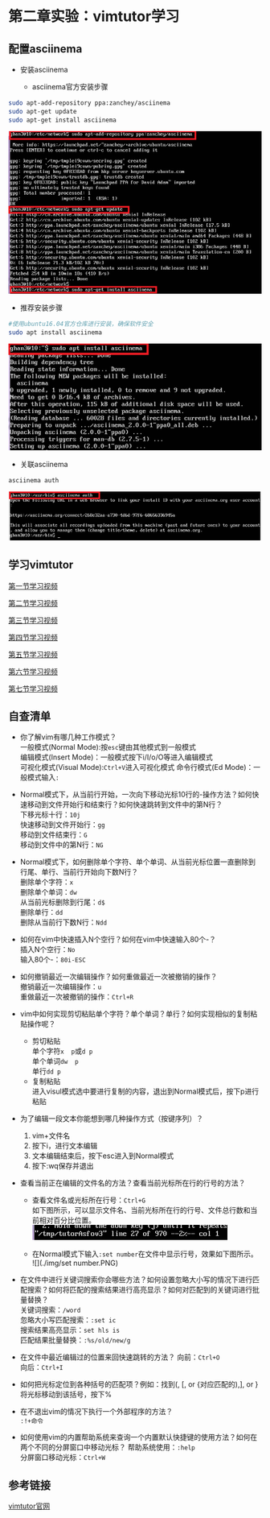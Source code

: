 # 第二章实验：vimtutor学习

## 配置asciinema

- 安装asciinema

  * asciinema官方安装步骤
```bash
sudo apt-add-repository ppa:zanchey/asciinema
sudo apt-get update
sudo apt-get install asciinema
```
![](./img/install.PNG)  

  * 推荐安装步骤   
```bash
#使用ubuntu16.04官方仓库进行安装，确保软件安全
sudo apt install asciinema
```
![](./img/install2.PNG)


- 关联asciinema
```bash
asciinema auth
```
![](./img/auth.PNG)

## 学习vimtutor

[第一节学习视频](https://asciinema.org/a/AsHqXoMjVseN83FocairetJs7)

[第二节学习视频](https://asciinema.org/a/li9pO2v0phCIuM3Fi2S3QUlBw)

[第三节学习视频](https://asciinema.org/a/fSYi7b7uvcpAYmt5cPrvw5GSu)

[第四节学习视频](https://asciinema.org/a/6tLOC0EC1HSRCEHdCjdPEXxSK)

[第五节学习视频](https://asciinema.org/a/3oRWzQ489KAx2snfdC0vTJvq5)

[第六节学习视频](https://asciinema.org/a/SZnV98Z6LwkXWkcqEA7gOjPln)

[第七节学习视频](https://asciinema.org/a/FiescWGBOWQZlfOp0eCpqhKbO)

## 自查清单   

- 你了解vim有哪几种工作模式？      
一般模式(Normal Mode):按`esc`键由其他模式到一般模式    
编辑模式(Insert Mode)：一般模式按下i/I/o/O等进入编辑模式   
可视化模式(Visual Mode):`Ctrl+V`进入可视化模式
命令行模式(Ed Mode)：一般模式输入`:`

- Normal模式下，从当前行开始，一次向下移动光标10行的-操作方法？如何快速移动到文件开始行和结束行？如何快速跳转到文件中的第N行？   
下移光标十行：`10j`   
快速移动到文件开始行：`gg`   
移动到文件结束行：`G`    
移动到文件中的第N行：`NG`

- Normal模式下，如何删除单个字符、单个单词、从当前光标位置一直删除到行尾、单行、当前行开始向下数N行？    
删除单个字符：`x`   
删除单个单词：`dw`     
从当前光标删除到行尾：`d$`   
删除单行：`dd`   
删除从当前行下数N行：`Ndd`   

- 如何在vim中快速插入N个空行？如何在vim中快速输入80个-？   
插入N个空行：`No`   
输入80个-：`80i-ESC`

- 如何撤销最近一次编辑操作？如何重做最近一次被撤销的操作？    
撤销最近一次编辑操作：`u`   
重做最近一次被撤销的操作：`Ctrl+R`

- vim中如何实现剪切粘贴单个字符？单个单词？单行？如何实现相似的复制粘贴操作呢？   
  * 剪切粘贴   
  单个字符`x  p`或`d p`   
  单个单词`dw  p`    
  单行`dd p`   
  * 复制粘贴   
  进入visul模式选中要进行复制的内容，退出到Normal模式后，按下p进行粘贴   


- 为了编辑一段文本你能想到哪几种操作方式（按键序列）？    
   1. vim+文件名
   2. 按下i，进行文本编辑
   3. 文本编辑结束后，按下esc进入到Normal模式
   4. 按下:wq保存并退出


- 查看当前正在编辑的文件名的方法？查看当前光标所在行的行号的方法？   
  * 查看文件名或光标所在行号：`Ctrl+G`   
如下图所示，可以显示文件名、当前光标所在行的行号、文件总行数和当前相对百分比位置。   
![](./img/Ctrl+G.PNG)

  * 在Normal模式下输入`:set number`在文件中显示行号，效果如下图所示。
  ![](./img/set number.PNG)


- 在文件中进行关键词搜索你会哪些方法？如何设置忽略大小写的情况下进行匹配搜索？如何将匹配的搜索结果进行高亮显示？如何对匹配到的关键词进行批量替换？       
关键词搜索：`/word`    
忽略大小写匹配搜索：`:set ic`   
搜索结果高亮显示：`set hls is`   
匹配结果批量替换：`:%s/old/new/g`   

- 在文件中最近编辑过的位置来回快速跳转的方法？
向前：`Ctrl+O`     
向后：`Ctrl+I`

- 如何把光标定位到各种括号的匹配项？例如：找到(, [, or {对应匹配的),], or }    
将光标移动到该括号，按下%

- 在不退出vim的情况下执行一个外部程序的方法？   
`:!+命令`

- 如何使用vim的内置帮助系统来查询一个内置默认快捷键的使用方法？如何在两个不同的分屏窗口中移动光标？
帮助系统使用：`:help`       
分屏窗口移动光标：`Ctrl+W`

## 参考链接

[vimtutor官网](https://asciinema.org/docs/getting-started)
